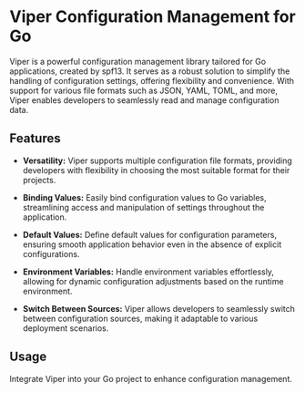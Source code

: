 
# Viper Configuration Management for Go

Viper is a powerful configuration management library tailored for Go applications, created by spf13. It serves as a robust solution to simplify the handling of configuration settings, offering flexibility and convenience. With support for various file formats such as JSON, YAML, TOML, and more, Viper enables developers to seamlessly read and manage configuration data.

## Features

- **Versatility:** Viper supports multiple configuration file formats, providing developers with flexibility in choosing the most suitable format for their projects.

- **Binding Values:** Easily bind configuration values to Go variables, streamlining access and manipulation of settings throughout the application.

- **Default Values:** Define default values for configuration parameters, ensuring smooth application behavior even in the absence of explicit configurations.

- **Environment Variables:** Handle environment variables effortlessly, allowing for dynamic configuration adjustments based on the runtime environment.

- **Switch Between Sources:** Viper allows developers to seamlessly switch between configuration sources, making it adaptable to various deployment scenarios.

## Usage

Integrate Viper into your Go project to enhance configuration management.
